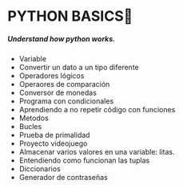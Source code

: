 # PYTHON BASICS🐍
##### Understand how python works.

* Variable
* Convertir un dato a un tipo diferente
* Operadores lógicos
* Operaores de comparación
* Conversor de monedas
* Programa con condicionales
* Aprendiendo a no repetir código con funciones
* Metodos
* Bucles
* Prueba de primalidad
* Proyecto videojuego
* Almacenar varios valores en una variable: litas.
* Entendiendo como funcionan las tuplas
* Diccionarios
* Generador de contraseñas
